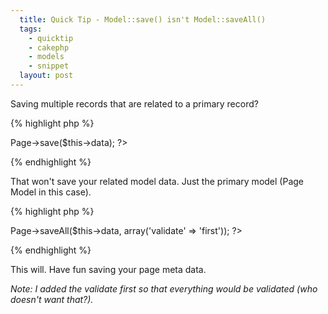```yaml
---
  title: Quick Tip - Model::save() isn't Model::saveAll()
  tags:
    - quicktip
    - cakephp
    - models
    - snippet
  layout: post
---
```


Saving multiple records that are related to a primary record?

{% highlight php %}
<?php echo $this->Page->save($this->data); ?>
{% endhighlight %}

That won't save your related model data. Just the primary model (Page Model in this case).

{% highlight php %}
<?php echo $this->Page->saveAll($this->data, array('validate' => 'first')); ?>
{% endhighlight %}

This will. Have fun saving your page meta data.


_Note: I added the validate first so that everything would be validated (who doesn't want that?)._